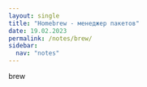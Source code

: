 ```yaml
---
layout: single
title: "Homebrew - менеджер пакетов"
date: 19.02.2023
permalink: /notes/brew/
sidebar:
  nav: "notes"
---
```


brew

